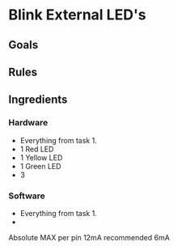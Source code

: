 # Blink External LED's

## Goals

## Rules

## Ingredients

### Hardware
 * Everything from task 1.
 * 1 Red LED
 * 1 Yellow LED
 * 1 Green LED
 * 3 
 
### Software 
  * Everything from task 1.
  * 


Absolute MAX per pin 12mA
recommended 6mA 

